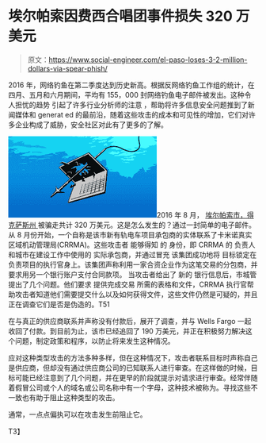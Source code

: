 # 埃尔帕索因费西合唱团事件损失 320 万美元

> 原文：<https://www.social-engineer.com/el-paso-loses-3-2-million-dollars-via-spear-phish/>

2016 年，网络钓鱼在第二季度达到历史新高。根据反网络钓鱼工作组[](https://docs.apwg.org/reports/apwg_trends_report_q2_2016.pdf)的统计，在四月、五月和六月期间，平均有 155，000 封网络钓鱼电子邮件被发出。这种令人担忧的趋势 引起了许多行业分析师的注意 ，帮助将许多信息安全问题推到了新闻媒体和 generat ed 的最前沿，随着这些攻击的成本和可见性的增加，它们对许多企业构成了威胁，安全社区对此有了更多的了解。 

![](img/64ead605c506cf95ba105ff589e920f6.png)2016 年 8 月， [ 埃尔帕索市，得克萨斯州 ](https://www.kvia.com/crime/source-citys-streetcar-project-allegedly-scammed/140214834) 被骗走共计 320 万美元。这是怎么发生的？通过一封简单的电子邮件。从 8 月份开始，一个自称是该市新有轨电车项目承包商的实体联系了卡米诺真实区域机动管理局(CRRMA)。这些攻击者 能够得知 的 身份，即 CRRMA 的 负责人和城市在建设工作中使用的 实际承包商，并通过冒充 该集团成功地将 目标锁定在负责项目的执行官身上。该集团声称利用一家合资企业作为这笔交易的分包商，并要求用另一个银行账户支付合同款项。 当攻击者给出了 新的 银行信息后，市城管 提出了几个问题。他们要求 提供完成交易 所需的表格和文件，CRRMA 执行官帮助攻击者知道他们需要提交什么以及如何获得文件，这些文件仍然是可疑的，并且正在调查它们是否是伪造的。T51

在与真正的供应商联系并声称没有付款后，展开了调查，并与 Wells Fargo 一起收回了付款。到目前为止，该市已经追回了 190 万美元，并正在积极努力解决这个问题，制定政策和程序，以防止将来发生这种情况。

应对这种类型攻击的方法多种多样，但在这种情况下，攻击者联系目标时声称自己是供应商，但却没有通过供应商公司的已知联系人进行审查。在这样做的时候，目标可能已经注意到了几个问题，并在更早的阶段就提示对请求进行审查。经常伴随着假冒公司或个人的域名或公司名称中有一个字母，这种技术被称为[](https://www.domainsherpa.com/domain-name-dictionary/typo-squatting/)。寻找这些不一致也有助于阻止这种类型的攻击。

通常，一点点偏执可以在攻击发生前阻止它。

T3】